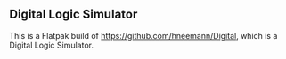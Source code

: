 ## Digital Logic Simulator ##

This is a Flatpak build of https://github.com/hneemann/Digital, which is a Digital Logic Simulator.
